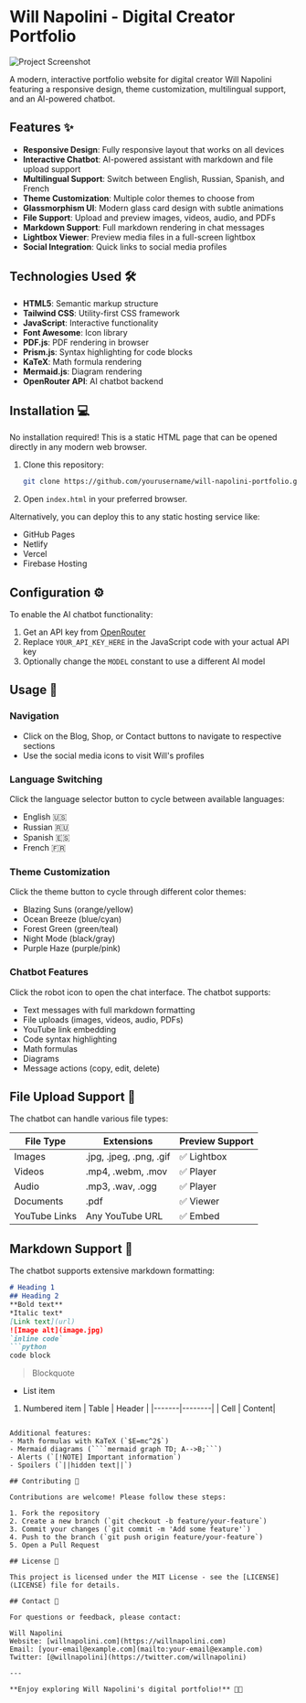 # Will Napolini - Digital Creator Portfolio

![Project Screenshot]([https://avatars.githubusercontent.com/u/192521042?v=4](https://github.com/willnapolini/biobot.github.io/blob/main/assets/ui.cover.png?raw=true))

A modern, interactive portfolio website for digital creator Will Napolini featuring a responsive design, theme customization, multilingual support, and an AI-powered chatbot.

## Features ✨

- **Responsive Design**: Fully responsive layout that works on all devices
- **Interactive Chatbot**: AI-powered assistant with markdown and file upload support
- **Multilingual Support**: Switch between English, Russian, Spanish, and French
- **Theme Customization**: Multiple color themes to choose from
- **Glassmorphism UI**: Modern glass card design with subtle animations
- **File Support**: Upload and preview images, videos, audio, and PDFs
- **Markdown Support**: Full markdown rendering in chat messages
- **Lightbox Viewer**: Preview media files in a full-screen lightbox
- **Social Integration**: Quick links to social media profiles

## Technologies Used 🛠️

- **HTML5**: Semantic markup structure
- **Tailwind CSS**: Utility-first CSS framework
- **JavaScript**: Interactive functionality
- **Font Awesome**: Icon library
- **PDF.js**: PDF rendering in browser
- **Prism.js**: Syntax highlighting for code blocks
- **KaTeX**: Math formula rendering
- **Mermaid.js**: Diagram rendering
- **OpenRouter API**: AI chatbot backend

## Installation 💻

No installation required! This is a static HTML page that can be opened directly in any modern web browser.

1. Clone this repository:
   ```bash
   git clone https://github.com/yourusername/will-napolini-portfolio.git
   ```
2. Open `index.html` in your preferred browser.

Alternatively, you can deploy this to any static hosting service like:
- GitHub Pages
- Netlify
- Vercel
- Firebase Hosting

## Configuration ⚙️

To enable the AI chatbot functionality:

1. Get an API key from [OpenRouter](https://openrouter.ai/)
2. Replace `YOUR_API_KEY_HERE` in the JavaScript code with your actual API key
3. Optionally change the `MODEL` constant to use a different AI model

## Usage 🚀

### Navigation
- Click on the Blog, Shop, or Contact buttons to navigate to respective sections
- Use the social media icons to visit Will's profiles

### Language Switching
Click the language selector button to cycle between available languages:
- English 🇺🇸
- Russian 🇷🇺
- Spanish 🇪🇸
- French 🇫🇷

### Theme Customization
Click the theme button to cycle through different color themes:
- Blazing Suns (orange/yellow)
- Ocean Breeze (blue/cyan)
- Forest Green (green/teal)
- Night Mode (black/gray)
- Purple Haze (purple/pink)

### Chatbot Features
Click the robot icon to open the chat interface. The chatbot supports:
- Text messages with full markdown formatting
- File uploads (images, videos, audio, PDFs)
- YouTube link embedding
- Code syntax highlighting
- Math formulas
- Diagrams
- Message actions (copy, edit, delete)

## File Upload Support 📁

The chatbot can handle various file types:

| File Type       | Extensions               | Preview Support |
|-----------------|--------------------------|-----------------|
| Images          | .jpg, .jpeg, .png, .gif | ✅ Lightbox     |
| Videos          | .mp4, .webm, .mov       | ✅ Player       |
| Audio           | .mp3, .wav, .ogg        | ✅ Player       |
| Documents       | .pdf                    | ✅ Viewer       |
| YouTube Links   | Any YouTube URL         | ✅ Embed        |

## Markdown Support 📝

The chatbot supports extensive markdown formatting:

```markdown
# Heading 1
## Heading 2
**Bold text**
*Italic text*
[Link text](url)
![Image alt](image.jpg)
`inline code`
```python
code block
```
> Blockquote
- List item
1. Numbered item
| Table | Header |
|-------|--------|
| Cell  | Content|
```

Additional features:
- Math formulas with KaTeX (`$E=mc^2$`)
- Mermaid diagrams (````mermaid graph TD; A-->B;```)
- Alerts (`[!NOTE] Important information`)
- Spoilers (`||hidden text||`)

## Contributing 🤝

Contributions are welcome! Please follow these steps:

1. Fork the repository
2. Create a new branch (`git checkout -b feature/your-feature`)
3. Commit your changes (`git commit -m 'Add some feature'`)
4. Push to the branch (`git push origin feature/your-feature`)
5. Open a Pull Request

## License 📄

This project is licensed under the MIT License - see the [LICENSE](LICENSE) file for details.

## Contact 📧

For questions or feedback, please contact:

Will Napolini  
Website: [willnapolini.com](https://willnapolini.com)  
Email: [your-email@example.com](mailto:your-email@example.com)  
Twitter: [@willnapolini](https://twitter.com/willnapolini)

---

**Enjoy exploring Will Napolini's digital portfolio!** 🎨✨
